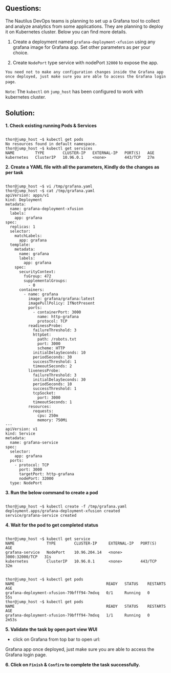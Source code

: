 

## Questions:

The Nautilus DevOps teams is planning to set up a Grafana tool to collect and analyze analytics from some applications. They are planning to deploy it on Kubernetes cluster. Below you can find more details.



1. Create a deployment named `grafana-deployment-xfusion` using any grafana image for Grafana app. Set other parameters as per your choice.


2. Create `NodePort` type service with nodePort `32000` to expose the app.


`You need not to make any configuration changes inside the Grafana app once deployed, just make sure you are able to access the Grafana login page`.


`Note`: The `kubectl` on `jump_host` has been configured to work with kubernetes cluster.


## Solution:  

**1. Check existing running Pods  & Services**

```

thor@jump_host ~$ kubectl get pods
No resources found in default namespace.
thor@jump_host ~$ kubectl get services
NAME         TYPE        CLUSTER-IP   EXTERNAL-IP   PORT(S)   AGE
kubernetes   ClusterIP   10.96.0.1    <none>        443/TCP   27m
```

**2.  Create a YAML  file with all the parameters,  Kindly do the changes as per task**


```

thor@jump_host ~$ vi /tmp/grafana.yaml
thor@jump_host ~$ cat /tmp/grafana.yaml
apiVersion: apps/v1
kind: Deployment
metadata:
  name: grafana-deployment-xfusion
  labels:
    app: grafana
spec:
  replicas: 1
  selector:
    matchLabels:
      app: grafana
  template:
    metadata:
      name: grafana
      labels:
        app: grafana
    spec:
      securityContext:
        fsGroup: 472
        supplementalGroups:
          - 0
      containers:
        - name: grafana
          image: grafana/grafana:latest
          imagePullPolicy: IfNotPresent
          ports:
            - containerPort: 3000
              name: http-grafana
              protocol: TCP
          readinessProbe:
            failureThreshold: 3
            httpGet:
              path: /robots.txt
              port: 3000
              scheme: HTTP
            initialDelaySeconds: 10
            periodSeconds: 30
            successThreshold: 1
            timeoutSeconds: 2
          livenessProbe:
            failureThreshold: 3
            initialDelaySeconds: 30
            periodSeconds: 10
            successThreshold: 1
            tcpSocket:
              port: 3000
            timeoutSeconds: 1
          resources:
            requests:
              cpu: 250m
              memory: 750Mi
---
apiVersion: v1
kind: Service
metadata:
  name: grafana-service
spec:
  selector:
    app: grafana
  ports:
    - protocol: TCP
      port: 3000
      targetPort: http-grafana
      nodePort: 32000
  type: NodePort
```

**3. Run the below command to create a pod**

```

thor@jump_host ~$ kubectl create -f /tmp/grafana.yaml
deployment.apps/grafana-deployment-xfusion created
service/grafana-service created
```

**4.  Wait for the pod to get completed status**

```

thor@jump_host ~$ kubectl get service
NAME              TYPE        CLUSTER-IP     EXTERNAL-IP   PORT(S)          AGE
grafana-service   NodePort    10.96.204.14   <none>        3000:32000/TCP   31s
kubernetes        ClusterIP   10.96.0.1      <none>        443/TCP          32m


thor@jump_host ~$ kubectl get pods
NAME                                        READY   STATUS    RESTARTS   AGE
grafana-deployment-xfusion-79bfff94-7mdxq   0/1     Running   0          55s
thor@jump_host ~$ kubectl get pods
NAME                                        READY   STATUS    RESTARTS   AGE
grafana-deployment-xfusion-79bfff94-7mdxq   1/1     Running   0          2m53s
```

**5.  Validate the task by open port view WUI**


- click on Grafana from top bar to open url:

Grafana app once deployed, just make sure you are able to access the Grafana login page.


**6.  Click on `Finish` & `Confirm` to complete the task successfully.**

